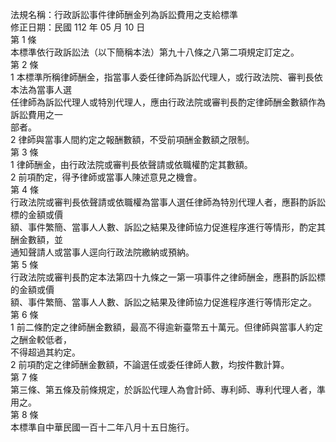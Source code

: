 法規名稱：行政訴訟事件律師酬金列為訴訟費用之支給標準  
修正日期：民國 112 年 05 月 10 日  
第 1 條  
本標準依行政訴訟法（以下簡稱本法）第九十八條之八第二項規定訂定之。  
第 2 條  
1 本標準所稱律師酬金，指當事人委任律師為訴訟代理人，或行政法院、審判長依本法為當事人選  
任律師為訴訟代理人或特別代理人，應由行政法院或審判長酌定律師酬金數額作為訴訟費用之一  
部者。  
2 律師與當事人間約定之報酬數額，不受前項酬金數額之限制。  
第 3 條  
1 律師酬金，由行政法院或審判長依聲請或依職權酌定其數額。  
2 前項酌定，得予律師或當事人陳述意見之機會。  
第 4 條  
行政法院或審判長依聲請或依職權為當事人選任律師為特別代理人者，應斟酌訴訟標的金額或價  
額、事件繁簡、當事人人數、訴訟之結果及律師協力促進程序進行等情形，酌定其酬金數額，並  
通知聲請人或當事人逕向行政法院繳納或預納。  
第 5 條  
行政法院或審判長酌定本法第四十九條之一第一項事件之律師酬金，應斟酌訴訟標的金額或價  
額、事件繁簡、當事人人數、訴訟之結果及律師協力促進程序進行等情形定之。  
第 6 條  
1 前二條酌定之律師酬金數額，最高不得逾新臺幣五十萬元。但律師與當事人約定之酬金較低者，  
不得超過其約定。  
2 前項酌定之律師酬金數額，不論選任或委任律師人數，均按件數計算。  
第 7 條  
第三條、第五條及前條規定，於訴訟代理人為會計師、專利師、專利代理人者，準用之。  
第 8 條  
本標準自中華民國一百十二年八月十五日施行。  


